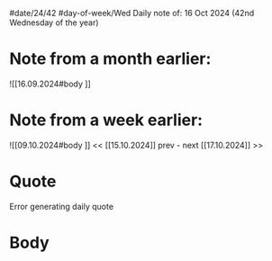 
#date/24/42
#day-of-week/Wed
Daily note of: 16 Oct 2024 (42nd Wednesday of the year)

# Note from a month earlier:
![[16.09.2024#body ]]

# Note from a week earlier:
![[09.10.2024#body ]]
 << [[15.10.2024]] prev - next [[17.10.2024]] >>
# Quote

Error generating daily quote
# Body
